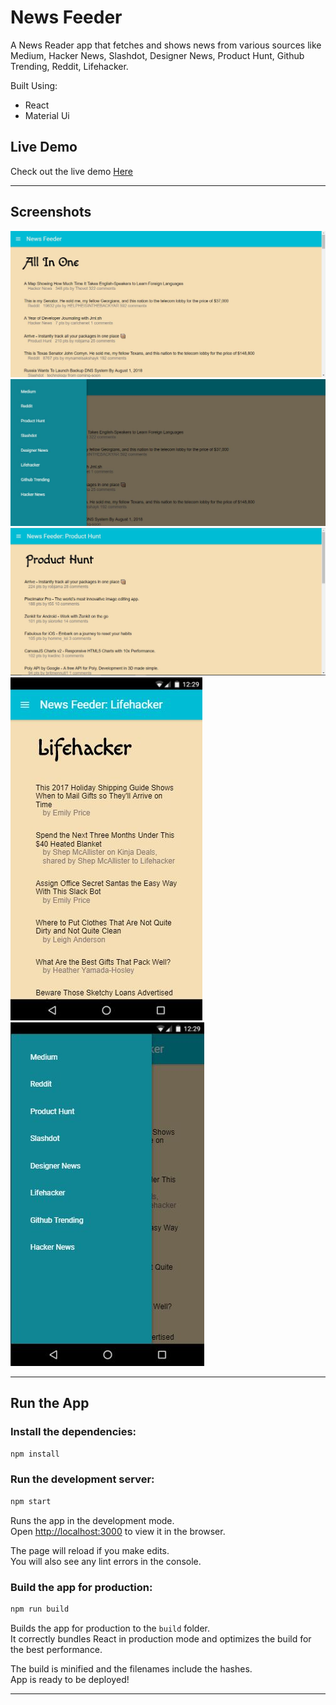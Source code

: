 # News Feeder

A News Reader app that fetches and shows news from various sources like Medium, Hacker News, Slashdot, Designer News, Product Hunt, Github Trending, Reddit, Lifehacker.

Built Using:
* React
* Material Ui

## Live Demo

Check out the live demo
[Here](http://glacial-savannah-41325.herokuapp.com/)

<hr>

## Screenshots

![Home Screen](./Screenshots/img1.JPG) ![Menu Bar](./Screenshots/img2.JPG) ![](./Screenshots/img3.JPG) ![Mobile View](./Screenshots/img4.JPG) ![](./Screenshots/img5.JPG)

<hr>

## Run the App

### Install the dependencies:

```sh
npm install
```

### Run the development server:

```sh
npm start
```

Runs the app in the development mode.<br> Open
[http://localhost:3000](http://localhost:3000) to view it in the browser.

The page will reload if you make edits.<br> You will also see any lint errors in
the console.

### Build the app for production:

```sh
npm run build
```

Builds the app for production to the `build` folder.<br> It correctly bundles
React in production mode and optimizes the build for the best performance.

The build is minified and the filenames include the hashes.<br> App is ready to be deployed!

<hr>
